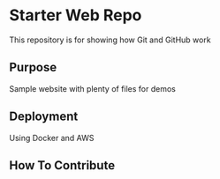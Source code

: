 # Starter Web Repo

This repository is for showing how Git and GitHub work

## Purpose

Sample website with plenty of files for demos

## Deployment

Using Docker and AWS

## How To Contribute 
